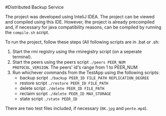 #Distributed Backup Service

The project was developed using InteliJ IDEA. The project can be viewed and compiled using this IDE.
However, the project is already precompiled and, if necessary for java compatibility reasons, can be
compiled by running the `compile.sh` script.

To run the project, follow these steps (All following scripts are in .bat or .sh:

1. Start the rmi registry using the rmiregistry script (on a seperate terminal).
2. Start the peers using the peers script `./peers PEER_NUM PROTOCOL_VERSION`. The peers' id's range from 1 to PEER_NUM
3. Run whichever commands from the TestApp using the following scripts:
    - backup script 	`./backup PEER_ID FILE_PATH REPLICATION_DEGREE`
    - restore script 	`./restore PEER_ID FILE_PATH`
    - delete script 	`./delete PEER_ID FILE_PATH`
    - reclaim script 	`./delete PEER_ID MAX_STORAGE`
    - state script 		`./state PEER_ID`

There are two test files included, if necessary (`8K.jpg` and `pente.mp4`).